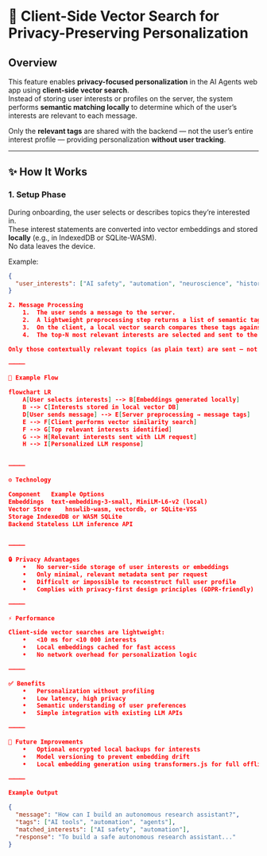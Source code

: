 # 🧠 Client-Side Vector Search for Privacy-Preserving Personalization

## Overview

This feature enables **privacy-focused personalization** in the AI Agents web app using **client-side vector search**.  
Instead of storing user interests or profiles on the server, the system performs **semantic matching locally** to determine which of the user’s interests are relevant to each message.

Only the **relevant tags** are shared with the backend — not the user’s entire interest profile — providing personalization **without user tracking**.

---

## ✨ How It Works

### 1. Setup Phase
During onboarding, the user selects or describes topics they’re interested in.  
These interest statements are converted into vector embeddings and stored **locally** (e.g., in IndexedDB or SQLite-WASM).  
No data leaves the device.

Example:
```json
{
  "user_interests": ["AI safety", "automation", "neuroscience", "history podcasts"]
}

2. Message Processing
	1.	The user sends a message to the server.
	2.	A lightweight preprocessing step returns a list of semantic tags for that message (e.g., "AI tools", "ethics", "productivity").
	3.	On the client, a local vector search compares these tags against the stored user interest embeddings.
	4.	The top-N most relevant interests are selected and sent to the backend as part of the inference request.

Only those contextually relevant topics (as plain text) are sent — not vectors or the full profile.

⸻

🧩 Example Flow

flowchart LR
    A[User selects interests] --> B[Embeddings generated locally]
    B --> C[Interests stored in local vector DB]
    D[User sends message] --> E[Server preprocessing → message tags]
    E --> F[Client performs vector similarity search]
    F --> G[Top relevant interests identified]
    G --> H[Relevant interests sent with LLM request]
    H --> I[Personalized LLM response]


⸻

⚙️ Technology

Component	Example Options
Embeddings	text-embedding-3-small, MiniLM-L6-v2 (local)
Vector Store	hnswlib-wasm, vectordb, or SQLite-VSS
Storage	IndexedDB or WASM SQLite
Backend	Stateless LLM inference API


⸻

🔒 Privacy Advantages
	•	No server-side storage of user interests or embeddings
	•	Only minimal, relevant metadata sent per request
	•	Difficult or impossible to reconstruct full user profile
	•	Complies with privacy-first design principles (GDPR-friendly)

⸻

⚡ Performance

Client-side vector searches are lightweight:
	•	<10 ms for <10 000 interests
	•	Local embeddings cached for fast access
	•	No network overhead for personalization logic

⸻

✅ Benefits
	•	Personalization without profiling
	•	Low latency, high privacy
	•	Semantic understanding of user preferences
	•	Simple integration with existing LLM APIs

⸻

🧠 Future Improvements
	•	Optional encrypted local backups for interests
	•	Model versioning to prevent embedding drift
	•	Local embedding generation using transformers.js for full offline mode

⸻

Example Output

{
  "message": "How can I build an autonomous research assistant?",
  "tags": ["AI tools", "automation", "agents"],
  "matched_interests": ["AI safety", "automation"],
  "response": "To build a safe autonomous research assistant..."
}